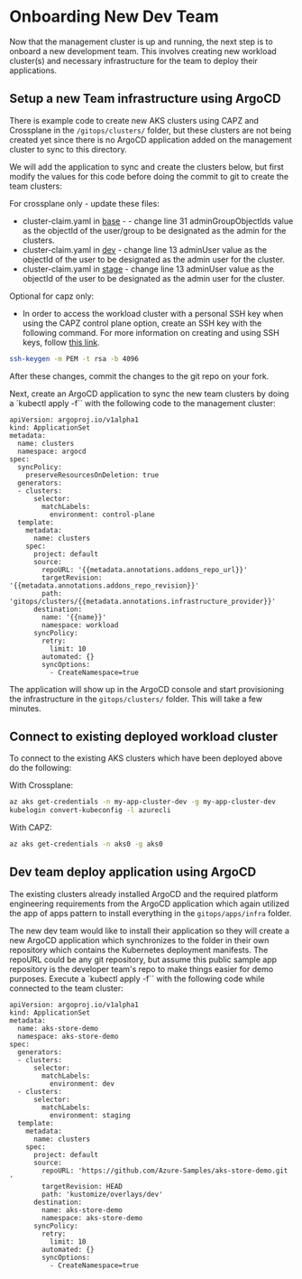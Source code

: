 # Onboarding New Dev Team

Now that the management cluster is up and running, the next step is to onboard a new development team. This involves creating new workload cluster(s) and necessary infrastructure for the team to deploy their applications.

## Setup a new Team infrastructure using ArgoCD

There is example code to create new AKS clusters using CAPZ and Crossplane in the `/gitops/clusters/` folder, but these clusters are not being created yet since there is no ArgoCD application added on the management cluster to sync to this directory.

We will add the application to sync and create the clusters below, but first modify the values for this code before doing the commit to git to create the team clusters:

For crossplane only - update these files:
  - cluster-claim.yaml in [base](./gitops/clusters/crossplane/clusters/my-app-cluster/base/cluster-claim.yaml) - - change line 31 adminGroupObjectIds value as the objectId of the user/group to be designated as the admin for the clusters.
  - cluster-claim.yaml in [dev](./gitops/clusters/crossplane/clusters/my-app-cluster/dev/cluster-claim.yaml) - change line 13 adminUser value as the objectId of the user to be designated as the admin user for the cluster.
  - cluster-claim.yaml in [stage](./gitops/clusters/crossplane/clusters/my-app-cluster/stage/cluster-claim.yaml) - change line 13 adminUser value as the objectId of the user to be designated as the admin user for the cluster.

Optional for capz only:
- In order to access the workload cluster with a personal SSH key when using the CAPZ control plane option, create an SSH key with the following command. For more information on creating and using SSH keys, follow [this link](https://learn.microsoft.com/en-us/azure/virtual-machines/linux/create-ssh-keys-detailed).

```bash
ssh-keygen -m PEM -t rsa -b 4096
```

After these changes, commit the changes to the git repo on your fork.

Next, create an ArgoCD application to sync the new team clusters by doing a `kubectl apply -f`` with the following code to the management cluster:

```
apiVersion: argoproj.io/v1alpha1
kind: ApplicationSet
metadata:
  name: clusters
  namespace: argocd
spec:
  syncPolicy:
    preserveResourcesOnDeletion: true
  generators:
  - clusters:
      selector:
        matchLabels:
          environment: control-plane
  template:
    metadata:
      name: clusters
    spec:
      project: default
      source:
        repoURL: '{{metadata.annotations.addons_repo_url}}'
        targetRevision: '{{metadata.annotations.addons_repo_revision}}'
        path: 'gitops/clusters/{{metadata.annotations.infrastructure_provider}}'
      destination:
        name: '{{name}}'
        namespace: workload
      syncPolicy:
        retry:
          limit: 10
        automated: {}
        syncOptions:
          - CreateNamespace=true
```

The application will show up in the ArgoCD console and start provisioning the infrastructure in the `gitops/clusters/` folder.  This will take a few minutes.

## Connect to existing deployed workload cluster

To connect to the existing AKS clusters which have been deployed above do the following:

With Crossplane:

```bash
az aks get-credentials -n my-app-cluster-dev -g my-app-cluster-dev
kubelogin convert-kubeconfig -l azurecli
```

With CAPZ:

```bash
az aks get-credentials -n aks0 -g aks0
```

## Dev team deploy application using ArgoCD

The existing clusters already installed ArgoCD and the required platform engineering requirements from the ArgoCD application which again utilized the app of apps pattern to install everything in the `gitops/apps/infra` folder.

The new dev team would like to install their application so they will create a new ArgoCD application which synchronizes to the folder in their own repository which contains the Kubernetes deployment manifests. The repoURL could be any git repository, but assume this public sample app repository is the developer team's repo to make things easier for demo purposes. Execute a `kubectl apply -f`` with the following code while connected to the team cluster:

```
apiVersion: argoproj.io/v1alpha1
kind: ApplicationSet
metadata:
  name: aks-store-demo
  namespace: aks-store-demo
spec:
  generators:
  - clusters:
      selector:
        matchLabels:
          environment: dev
  - clusters:
      selector:
        matchLabels:
          environment: staging
  template:
    metadata:
      name: clusters
    spec:
      project: default
      source:
        repoURL: 'https://github.com/Azure-Samples/aks-store-demo.git '
        targetRevision: HEAD
        path: 'kustomize/overlays/dev'
      destination:
        name: aks-store-demo
        namespace: aks-store-demo
      syncPolicy:
        retry:
          limit: 10
        automated: {}
        syncOptions:
          - CreateNamespace=true
```
